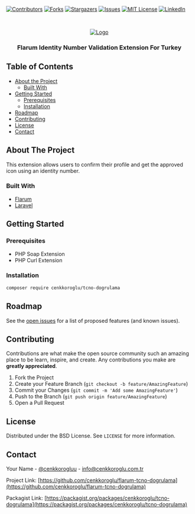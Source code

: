 [![Contributors][contributors-shield]][contributors-url]
[![Forks][forks-shield]][forks-url]
[![Stargazers][stars-shield]][stars-url]
[![Issues][issues-shield]][issues-url]
[![MIT License][license-shield]][license-url]
[![LinkedIn][linkedin-shield]][linkedin-url]



<!-- PROJECT LOGO -->
<br />
<p align="center">
  <a href="https://cenkkoroglu.com.tr">
    <img src="https://cenkkoroglu.com.tr//assets/img/logo.png" alt="Logo">
  </a>

  <h3 align="center">Flarum Identity Number Validation Extension For Turkey</h3>
</p>



<!-- TABLE OF CONTENTS -->
## Table of Contents

* [About the Project](#about-the-project)
  * [Built With](#built-with)
* [Getting Started](#getting-started)
  * [Prerequisites](#prerequisites)
  * [Installation](#installation)
* [Roadmap](#roadmap)
* [Contributing](#contributing)
* [License](#license)
* [Contact](#contact)

<!-- ABOUT THE PROJECT -->
## About The Project

This extension allows users to confirm their profile and get the approved icon using an 
identity number.

### Built With
* [Flarum](https://flarum.org/)
* [Laravel](https://laravel.com)



<!-- GETTING STARTED -->
## Getting Started

### Prerequisites

* PHP Soap Extension
* PHP Curl Extension

### Installation

```sh
composer require cenkkoroglu/tcno-dogrulama
```

<!-- ROADMAP -->
## Roadmap

See the [open issues](https://github.com/cenkkoroglu/flarum-tcno-dogrulama/issues) for a list of proposed features (and known issues).



<!-- CONTRIBUTING -->
## Contributing

Contributions are what make the open source community such an amazing place to be learn, inspire, and create. Any contributions you make are **greatly appreciated**.

1. Fork the Project
2. Create your Feature Branch (`git checkout -b feature/AmazingFeature`)
3. Commit your Changes (`git commit -m 'Add some AmazingFeature'`)
4. Push to the Branch (`git push origin feature/AmazingFeature`)
5. Open a Pull Request



<!-- LICENSE -->
## License

Distributed under the BSD License. See `LICENSE` for more information.



<!-- CONTACT -->
## Contact

Your Name - [@cenkkorogluu](https://twitter.com/cenkkorogluu) - info@cenkkoroglu.com.tr

Project Link: [https://github.com/cenkkoroglu/flarum-tcno-dogrulama](https://github.com/cenkkoroglu/flarum-tcno-dogrulama)

Packagist Link: [https://packagist.org/packages/cenkkoroglu/tcno-dogrulama](https://packagist.org/packages/cenkkoroglu/tcno-dogrulama)



<!-- MARKDOWN LINKS & IMAGES -->
<!-- https://www.markdownguide.org/basic-syntax/#reference-style-links -->
[contributors-shield]: https://img.shields.io/github/contributors/cenkkoroglu/flarum-tcno-dogrulama.svg?style=flat-square
[contributors-url]: https://github.com/cenkkoroglu/flarum-tcno-dogrulama/graphs/contributors
[forks-shield]: https://img.shields.io/github/forks/cenkkoroglu/flarum-tcno-dogrulama.svg?style=flat-square
[forks-url]: https://github.com/cenkkoroglu/flarum-tcno-dogrulama/network/members
[stars-shield]: https://img.shields.io/github/stars/cenkkoroglu/flarum-tcno-dogrulama.svg?style=flat-square
[stars-url]: https://github.com/cenkkoroglu/flarum-tcno-dogrulama/stargazers
[issues-shield]: https://img.shields.io/github/issues/cenkkoroglu/flarum-tcno-dogrulama.svg?style=flat-square
[issues-url]: https://github.com/cenkkoroglu/flarum-tcno-dogrulama/issues
[license-shield]: https://img.shields.io/github/license/cenkkoroglu/flarum-tcno-dogrulama.svg?style=flat-square
[license-url]: https://github.com/cenkkoroglu/flarum-tcno-dogrulama/blob/master/LICENSE.txt
[linkedin-shield]: https://img.shields.io/badge/-LinkedIn-black.svg?style=flat-square&logo=linkedin&colorB=555
[linkedin-url]: https://www.linkedin.com/in/cenk-koroglu/
